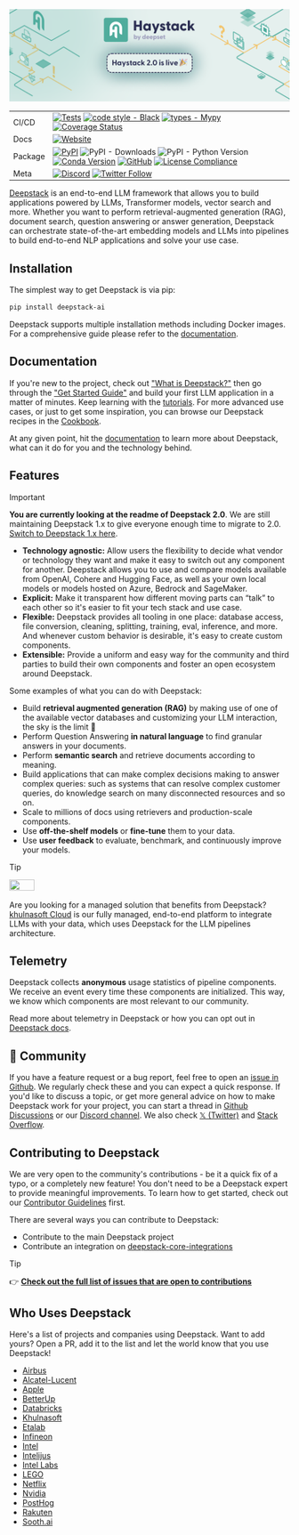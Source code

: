 <div align="center">
  <a href="https://deepstack.khulnasoft.com/"><img src="https://github.com/khulnasoft/deepstack/blob/main/docs/img/banner_20.png" alt="Green logo of a stylized white 'H' with the text 'Deepstack, by khulnasoft. Deepstack 2.0 is live 🎉' Abstract green and yellow diagrams in the background."></a>

|         |                                                                                                                                                                                                                                                                                                                                                                                                                                                                                                                                                                                                                                                                                                                                      |
| ------- | ------------------------------------------------------------------------------------------------------------------------------------------------------------------------------------------------------------------------------------------------------------------------------------------------------------------------------------------------------------------------------------------------------------------------------------------------------------------------------------------------------------------------------------------------------------------------------------------------------------------------------------------------------------------------------------------------------------------------------------ |
| CI/CD   | [![Tests](https://github.com/khulnasoft/deepstack/actions/workflows/tests.yml/badge.svg)](https://github.com/khulnasoft/deepstack/actions/workflows/tests.yml) [![code style - Black](https://img.shields.io/badge/code%20style-black-000000.svg)](https://github.com/psf/black) [![types - Mypy](https://img.shields.io/badge/types-Mypy-blue.svg)](https://github.com/python/mypy) [![Coverage Status](https://coveralls.io/repos/github/khulnasoft/deepstack/badge.svg?branch=main)](https://coveralls.io/github/khulnasoft/deepstack?branch=main)                                                                                                                                                                                    |
| Docs    | [![Website](https://img.shields.io/website?label=documentation&up_message=online&url=https%3A%2F%2Fdocs.deepstack.khulnasoft.com)](https://docs.deepstack.khulnasoft.com)                                                                                                                                                                                                                                                                                                                                                                                                                                                                                                                                                                      |
| Package | [![PyPI](https://img.shields.io/pypi/v/deepstack-ai)](https://pypi.org/project/deepstack-ai/) ![PyPI - Downloads](https://img.shields.io/pypi/dm/deepstack-ai?color=blue&logo=pypi&logoColor=gold) ![PyPI - Python Version](https://img.shields.io/pypi/pyversions/deepstack-ai?logo=python&logoColor=gold) [![Conda Version](https://img.shields.io/conda/vn/conda-forge/deepstack-ai.svg)](https://anaconda.org/conda-forge/deepstack-ai) [![GitHub](https://img.shields.io/github/license/khulnasoft/deepstack?color=blue)](LICENSE) [![License Compliance](https://github.com/khulnasoft/deepstack/actions/workflows/license_compliance.yml/badge.svg)](https://github.com/khulnasoft/deepstack/actions/workflows/license_compliance.yml) |
| Meta    | [![Discord](https://img.shields.io/discord/993534733298450452?logo=discord)](https://discord.gg/deepstack) [![Twitter Follow](https://img.shields.io/twitter/follow/deepstack_ai)](https://twitter.com/deepstack_ai)                                                                                                                                                                                                                                                                                                                                                                                                                                                                                                                    |
</div>

[Deepstack](https://deepstack.khulnasoft.com/) is an end-to-end LLM framework that allows you to build applications powered by
LLMs, Transformer models, vector search and more. Whether you want to perform retrieval-augmented generation (RAG),
document search, question answering or answer generation, Deepstack can orchestrate state-of-the-art embedding models
and LLMs into pipelines to build end-to-end NLP applications and solve your use case.

## Installation

The simplest way to get Deepstack is via pip:

```sh
pip install deepstack-ai
```

Deepstack supports multiple installation methods including Docker images. For a comprehensive guide please refer
to the [documentation](https://docs.deepstack.khulnasoft.com/v2.0/docs/installation).

## Documentation

If you're new to the project, check out ["What is Deepstack?"](https://deepstack.khulnasoft.com/overview/intro) then go
through the ["Get Started Guide"](https://deepstack.khulnasoft.com/overview/quick-start) and build your first LLM application
in a matter of minutes. Keep learning with the [tutorials](https://deepstack.khulnasoft.com/tutorials?v=2.0). For more advanced
use cases, or just to get some inspiration, you can browse our Deepstack recipes in the
[Cookbook](https://github.com/khulnasoft/deepstack-cookbook).

At any given point, hit the [documentation](https://docs.deepstack.khulnasoft.com/v2.0/docs/intro) to learn more about Deepstack, what can it do for you and the technology behind.

## Features

> [!IMPORTANT]
> **You are currently looking at the readme of Deepstack 2.0**. We are still maintaining Deepstack 1.x to give everyone
> enough time to migrate to 2.0. [Switch to Deepstack 1.x here](https://github.com/khulnasoft/deepstack/tree/v1.x).

- **Technology agnostic:** Allow users the flexibility to decide what vendor or technology they want and make it easy to switch out any component for another. Deepstack allows you to use and compare models available from OpenAI, Cohere and Hugging Face, as well as your own local models or models hosted on Azure, Bedrock and SageMaker.
- **Explicit:** Make it transparent how different moving parts can “talk” to each other so it's easier to fit your tech stack and use case.
- **Flexible:** Deepstack provides all tooling in one place: database access, file conversion, cleaning, splitting, training, eval, inference, and more. And whenever custom behavior is desirable, it's easy to create custom components.
- **Extensible:** Provide a uniform and easy way for the community and third parties to build their own components and foster an open ecosystem around Deepstack.

Some examples of what you can do with Deepstack:

-   Build **retrieval augmented generation (RAG)** by making use of one of the available vector databases and customizing your LLM interaction, the sky is the limit 🚀
-   Perform Question Answering **in natural language** to find granular answers in your documents.
-   Perform **semantic search** and retrieve documents according to meaning.
-   Build applications that can make complex decisions making to answer complex queries: such as systems that can resolve complex customer queries, do knowledge search on many disconnected resources and so on.
-   Scale to millions of docs using retrievers and production-scale components.
-   Use **off-the-shelf models** or **fine-tune** them to your data.
-   Use **user feedback** to evaluate, benchmark, and continuously improve your models.

> [!TIP]
><img src="https://github.com/khulnasoft/deepstack/raw/main/docs/img/khulnasoft-cloud-logo-lightblue.png"  width=30% height=30%>
>
> Are you looking for a managed solution that benefits from Deepstack? [khulnasoft Cloud](https://www.khulnasoft.com/khulnasoft-cloud?utm_campaign=developer-relations&utm_source=deepstack&utm_medium=readme) is our fully managed, end-to-end platform to integrate LLMs with your data, which uses Deepstack for the LLM pipelines architecture.

## Telemetry

Deepstack collects **anonymous** usage statistics of pipeline components. We receive an event every time these components are initialized. This way, we know which components are most relevant to our community.

Read more about telemetry in Deepstack or how you can opt out in [Deepstack docs](https://docs.deepstack.khulnasoft.com/v2.0/docs/telemetry).

## 🖖 Community

If you have a feature request or a bug report, feel free to open an [issue in Github](https://github.com/khulnasoft/deepstack/issues). We regularly check these and you can expect a quick response. If you'd like to discuss a topic, or get more general advice on how to make Deepstack work for your project, you can start a thread in [Github Discussions](https://github.com/khulnasoft/deepstack/discussions) or our [Discord channel](https://discord.gg/deepstack). We also check [𝕏 (Twitter)](https://twitter.com/deepstack_ai) and [Stack Overflow](https://stackoverflow.com/questions/tagged/deepstack).

## Contributing to Deepstack

We are very open to the community's contributions - be it a quick fix of a typo, or a completely new feature! You don't need to be a Deepstack expert to provide meaningful improvements. To learn how to get started, check out our [Contributor Guidelines](https://github.com/khulnasoft/deepstack/blob/main/CONTRIBUTING.md) first.

There are several ways you can contribute to Deepstack:
- Contribute to the main Deepstack project
- Contribute an integration on [deepstack-core-integrations](https://github.com/khulnasoft/deepstack-core-integrations)

> [!TIP]
>👉 **[Check out the full list of issues that are open to contributions](https://github.com/orgs/khulnasoft/projects/14)**

## Who Uses Deepstack

Here's a list of projects and companies using Deepstack. Want to add yours? Open a PR, add it to the list and let the
world know that you use Deepstack!

-   [Airbus](https://www.airbus.com/en)
-   [Alcatel-Lucent](https://www.al-enterprise.com/)
-   [Apple](https://www.apple.com/)
-   [BetterUp](https://www.betterup.com/)
-   [Databricks](https://www.databricks.com/)
-   [Khulnasoft](https://khulnasoft.com/)
-   [Etalab](https://www.khulnasoft.com/blog/improving-on-site-search-for-government-agencies-etalab)
-   [Infineon](https://www.infineon.com/)
-   [Intel](https://github.com/intel/open-domain-question-and-answer#readme)
-   [Intelijus](https://www.intelijus.ai/)
-   [Intel Labs](https://github.com/IntelLabs/fastRAG#readme)
-   [LEGO](https://github.com/larsbaunwall/bricky#readme)
-   [Netflix](https://netflix.com)
-   [Nvidia](https://developer.nvidia.com/blog/reducing-development-time-for-intelligent-virtual-assistants-in-contact-centers/)
-   [PostHog](https://github.com/PostHog/max-ai#readme)
-   [Rakuten](https://www.rakuten.com/)
-   [Sooth.ai](https://www.khulnasoft.com/blog/advanced-neural-search-with-sooth-ai)

